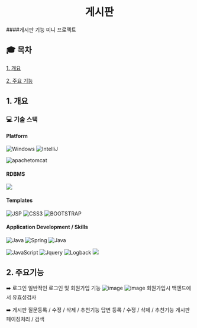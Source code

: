 
<div align="center">
  <h1>게시판 </h1>
</div>

####게시판 기능 미니 프로젝트


## :mortar_board: 목차

[1. 개요](#1-개요)

[2. 주요 기능](#2-주요기능)






## 1. 개요

### :computer: 기술 스택
#### Platform
![Windows](https://img.shields.io/badge/Windows-0078D6?style=for-the-badge&logo=windows&logoColor=white)
![IntelliJ](https://img.shields.io/badge/IntelliJ-0078D6.svg?style=for-the-badge&logo=intellijidea&logoColor=#000000)

![apachetomcat](https://img.shields.io/badge/tomcat-0078D6.svg?style=for-the-badge&logo=apachetomcat&logoColor=yellow)
#### RDBMS

<img src="https://img.shields.io/badge/MyBatis-0078D6?style=for-the-badge&logo=MyBatis&logoColor=white">




#### Templates
![JSP](https://img.shields.io/badge/JSP-0078D6.svg?style=for-the-badge&logo=Laravel&logoColor=white)
![CSS3](https://img.shields.io/badge/css3-0078D6.svg?style=for-the-badge&logo=css3&logoColor=white)
 ![BOOTSTRAP](https://img.shields.io/badge/Bootstrap-0078D6?style=for-the-badge&logo=bootstrap&logoColor=#7952B3)
 
#### Application Development / Skills
![Java](https://img.shields.io/badge/Java-0078D6?style=for-the-badge&logo=openjdk&logoColor=white)
![Spring](https://img.shields.io/badge/Spring-0078D6?style=for-the-badge&logo=spring&logoColor=#6DB33F)
![Java](https://img.shields.io/badge/springboot-0078D6?style=for-the-badge&logo=springboot&logoColor=#)


![JavaScript](https://img.shields.io/badge/javascript-0078D6.svg?style=for-the-badge&logo=javascript&logoColor=%23F7DF1E)
 ![Jquery](https://img.shields.io/badge/jQuery-0078D6?style=for-the-badge&logo=jquery&logoColor=white)
 ![Logback](https://img.shields.io/badge/Logback-0078D6?style=for-the-badge&logo=loopback&logoColor=white)
 <img src="https://img.shields.io/badge/gradle-02303A?style=for-the-badge&logo=gradle&logoColor=white">



## 2. 주요기능
:arrow_right: 로그인 
일반적인 로그인 및 회원가입 기능
![image](https://github.com/jangyoung-hoon/board/assets/165972571/54453ab8-b187-442a-b366-68fadfe4d2f4)
![image](https://github.com/jangyoung-hoon/board/assets/165972571/e15df0a1-8a3a-415f-8865-a2fecc6aa65f) 회원가입시 백엔드에서 유효성검사

:arrow_right: 게시판 질문등록 / 수정 / 삭제 / 추천기능
              답변 등록 / 수정 / 삭제 / 추천기능
              게시판 페이징처리 / 검색
              






